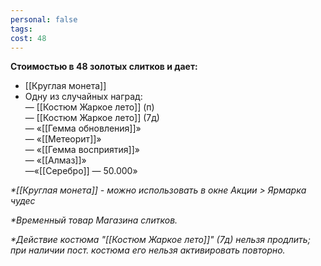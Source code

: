 ```yaml
---
personal: false
tags: 
cost: 48
---
```

**Стоимостью в 48 золотых слитков и дает:**  

- [[Круглая монета]]
- Одну из случайных наград:  
    — [[Костюм Жаркое лето]] (п)  
    — [[Костюм Жаркое лето]] (7д)  
    — «[[Гемма обновления]]»  
    — «[[Метеорит]]»  
    — «[[Гемма восприятия]]»  
    — «[[Алмаз]]»  
    —«[[Серебро]] — 50.000»

  
_*[[Круглая монета]] - можно использовать в окне Акции > Ярмарка чудес_  
  
_*Временный товар Магазина слитков._  
  
_*Действие костюма "[[Костюм Жаркое лето]]" (7д) нельзя продлить; при наличии пост. костюма его нельзя активировать повторно._